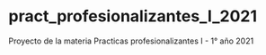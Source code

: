 # pract_profesionalizantes_I_2021
Proyecto de la materia Practicas profesionalizantes I - 1° año 2021
